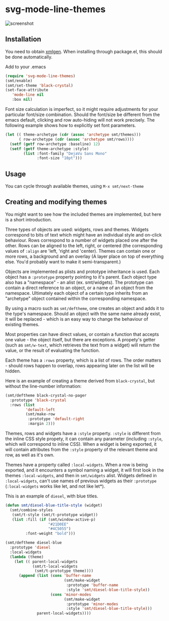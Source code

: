# svg-mode-line-themes
![screenshot](https://github.com/sabof/svg-mode-line-themes/raw/master/screenshot.png)

## Installation

You need to obtain [xmlgen](https://github.com/philjackson/xmlgen). When
installing through package.el, this should be done automatically.

Add to your .emacs

```lisp
(require 'svg-mode-line-themes)
(smt/enable)
(smt/set-theme 'black-crystal)
(set-face-attribute
   'mode-line nil
   :box nil)
```
Font size calculation is imperfect, so it might require adjustments for your
particular font/size combination. Should the font/size be different from the
emacs default, clicking and row auto-hiding will not work precisely. The
following example shows how to explicitly set font parameters.

```lisp
(let (( theme-archetype (cdr (assoc 'archetype smt/themes)))
      ( row-archetype (cdr (assoc 'archetype smt/rows))))
  (setf (getf row-archetype :baseline) 12)
  (setf (getf theme-archetype :style)
        (list :font-family "DejaVu Sans Mono"
              :font-size "10pt")))
```

## Usage

You can cycle through available themes, using `M-x smt/next-theme`

## Creating and modifying themes

You might want to see how the included themes are implemented, but here is a
short introduction.

Three types of objects are used: widgets, rows and themes. Widgets correspond to
bits of text which might have an individual style and on-click behaviour. Rows
correspond to a number of widgets placed one after the other. Rows can be
aligned to the left, right, or centered (the corresponding values of `:align`
are 'left, 'right and 'center). Themes can contain one or more rows, a
background and an overlay (A layer place on top of everything else. You'd
probably want to make it semi-transparent.)

Objects are implemented as plists and prototype inheritance is used. Each object
has a `:prototype` property pointing to it's parent. Each object type also has a
"namespace" - an alist (ex. smt/widgets). The prototype can contain a direct
reference to an object, or a name of an object from the namespace. Ultimately
each object of a certain type inherits from an "archetype" object contained
within the corresponding namespace.

By using a macro such as `smt/deftheme`, one creates an object and adds it to the
type's namespace. Should an object with the same name already exist, it will be
replaced - which is an easy way to change the behaviour of existing themes.

Most properties can have direct values, or contain a function that accepts one
value - the object itself, but there are exceptions. A propety's getter (such as
`smt/w-text`, which retrieves the text from a widget) will return the value, or
the result of evaluating the function.

Each theme has a `:rows` property, which is a list of rows. The order matters -
should rows happen to overlap, rows appearing later on the list will be hidden.

Here is an example of creating a theme derived from `black-crystal`, but without
the line-number information:

```lisp
(smt/deftheme black-crystal-no-pager
  :prototype 'black-crystal
  :rows (list
         'default-left
         (smt/make-row
          :prototype 'default-right
          :margin 2)))
```

Themes, rows and widgets have a `:style` property. `:style` is different from
the inline CSS style propety, it can contain any parameter (including `:style`,
which will correspond to inline CSS). When a widget is being exported, it will
contain attributes from the `:style` property of the relevant theme and row, as
well as it's own.

Themes have a property called `:local-widgets`. When a row is being exported,
and it encounters a symbol naming a widget, it will first look in the themes
`:local-widgets`, and then in `smt/widgets` alist. Widgets defined in
`:local-widgets`, can't use names of previous widgets as their `:prototype`
(`:local-widgets` works like let, and not like let*).

This is an example of `diesel`, with blue titles.

```lisp
(defun smt/diesel-blue-title-style (widget)
  (smt/combine-styles
   (smt/t-style (smt/t-prototype widget))
   (list :fill (if (smt/window-active-p)
                   "#21D0EE"
                   "#4C5055")
         :font-weight "bold")))

(smt/deftheme diesel-blue
  :prototype 'diesel
  :local-widgets
  (lambda (theme)
    (let (( parent-local-widgets
            (smt/t-local-widgets
             (smt/t-prototype theme))))
      (append (list (cons 'buffer-name
                          (smt/make-widget
                           :prototype 'buffer-name
                           :style 'smt/diesel-blue-title-style))
                    (cons 'minor-modes
                          (smt/make-widget
                           :prototype 'minor-modes
                           :style 'smt/diesel-blue-title-style)))
              parent-local-widgets))))
```
